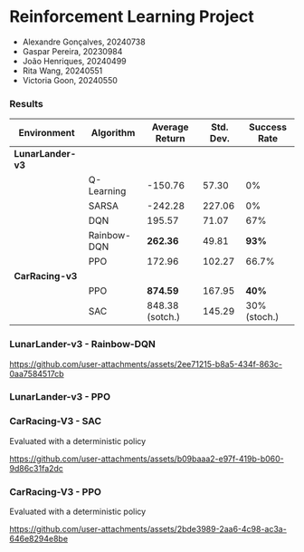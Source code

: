 # Reinforcement Learning Project 

- Alexandre Gonçalves, 20240738
- Gaspar Pereira, 20230984
- João Henriques, 20240499
- Rita Wang, 20240551
- Victoria Goon, 20240550
  
### Results

| Environment    | Algorithm   | Average Return | Std. Dev. | Success Rate |
| -------------- | ----------- | -------------- | --------- | ------------ |
| **LunarLander-v3** |           |                |           |              |
|                | Q-Learning  | -150.76        | 57.30     | 0%           |
|                | SARSA       | -242.28        | 227.06    | 0%           |
|                | DQN         | 195.57         | 71.07     | 67%          |
|                | Rainbow-DQN | **262.36**     | 49.81     | **93%**      |
|                | PPO         | 172.96         | 102.27    | 66.7%        |
| **CarRacing-v3** |           |                |           |              |
|                | PPO         | **874.59**     | 167.95    | **40%**      |
|                | SAC         | 848.38 (sotch.)  | 145.29    | 30% (stoch.) |


### LunarLander-v3 - Rainbow-DQN
https://github.com/user-attachments/assets/2ee71215-b8a5-434f-863c-0aa7584517cb

### LunarLander-v3 - PPO


### CarRacing-V3 - SAC 
Evaluated with a deterministic policy

https://github.com/user-attachments/assets/b09baaa2-e97f-419b-b060-9d86c31fa2dc

### CarRacing-V3 - PPO
Evaluated with a deterministic policy

https://github.com/user-attachments/assets/2bde3989-2aa6-4c98-ac3a-646e8294e8be



